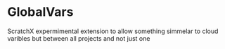# GlobalVars
ScratchX expermimental extension to allow something simmelar to cloud varibles but between all projects and not just one
